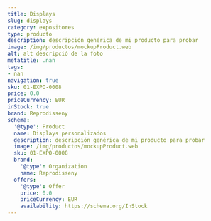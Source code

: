 ```yaml
---
title: Displays
slug: displays
category: expositores
type: producto
description: descripción genérica de mi producto para probar
image: /img/productos/mockupProduct.web
alt: alt descripció de la foto
metatitle: .nan
tags:
- nan
navigation: true
sku: 01-EXPO-0008
price: 0.0
priceCurrency: EUR
inStock: true
brand: Reprodisseny
schema:
  '@type': Product
  name: Displays personalizados
  description: descripción genérica de mi producto para probar
  image: /img/productos/mockupProduct.web
  sku: 01-EXPO-0008
  brand:
    '@type': Organization
    name: Reprodisseny
  offers:
    '@type': Offer
    price: 0.0
    priceCurrency: EUR
    availability: https://schema.org/InStock
---
```

